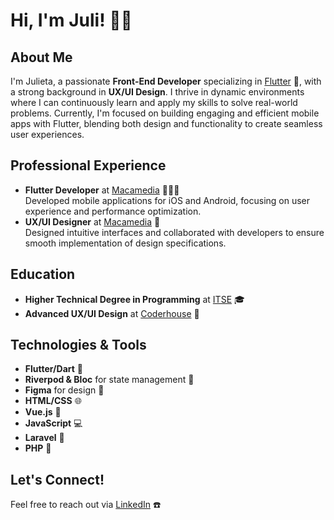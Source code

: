 # Hi, I'm Juli! 👋🏻

## About Me
I'm Julieta, a passionate **Front-End Developer** specializing in [Flutter](https://flutter.dev/) 💙, with a strong background in **UX/UI Design**. I thrive in dynamic environments where I can continuously learn and apply my skills to solve real-world problems. Currently, I'm focused on building engaging and efficient mobile apps with Flutter, blending both design and functionality to create seamless user experiences.

## Professional Experience
- **Flutter Developer** at [Macamedia](https://www.macamedia.com.ar/#/) 👩🏻‍💻  
  Developed mobile applications for iOS and Android, focusing on user experience and performance optimization.
- **UX/UI Designer** at [Macamedia](https://www.macamedia.com.ar/#/) 🎨  
  Designed intuitive interfaces and collaborated with developers to ensure smooth implementation of design specifications.

## Education
- **Higher Technical Degree in Programming** at [ITSE](https://www.itse.gob.ar/view/i1.php) 🎓  
- **Advanced UX/UI Design** at [Coderhouse](https://www.coderhouse.com/online/ux-ui-avanzado-online) 🎨  

## Technologies & Tools
- **Flutter/Dart** 📱  
- **Riverpod & Bloc** for state management 🚀  
- **Figma** for design 🎨  
- **HTML/CSS** 🌐  
- **Vue.js** 📗  
- **JavaScript** 💻
- **Laravel** 🧮
- **PHP** 🎫

## Let's Connect!
Feel free to reach out via [LinkedIn](https://www.linkedin.com/in/julieta-belen-perez/) ☎️
